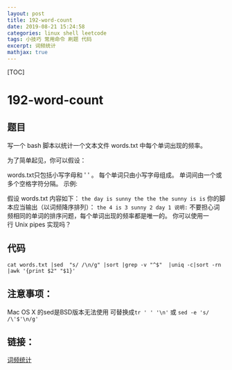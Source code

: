 ```yaml
---
layout: post
title: 192-word-count
date: 2019-08-21 15:24:58
categories: linux shell leetcode
tags: 小技巧 常用命令 刷题 代码
excerpt: 词频统计
mathjax: true
---
```


[TOC]

# 192-word-count
## 题目
写一个 bash 脚本以统计一个文本文件 words.txt 中每个单词出现的频率。

为了简单起见，你可以假设：

words.txt只包括小写字母和 ' ' 。
每个单词只由小写字母组成。
单词间由一个或多个空格字符分隔。
示例:

假设 words.txt 内容如下：
`
the day is sunny the the
the sunny is is
`
你的脚本应当输出（以词频降序排列）：
`
the 4
is 3
sunny 2
day 1
说明:
`
不要担心词频相同的单词的排序问题，每个单词出现的频率都是唯一的。
你可以使用一行 Unix pipes 实现吗？
## 代码
```shell
cat words.txt |sed  "s/ /\n/g" |sort |grep -v "^$"  |uniq -c|sort -rn |awk '{print $2" "$1}'
```

## 注意事项：
Mac OS X 的sed是BSD版本无法使用	可替换成`tr ' ' '\n'` 或 `sed -e 's/ /\'$'\n/g'`

## 链接：
[词频统计](https://leetcode-cn.com/problems/word-frequency/)



